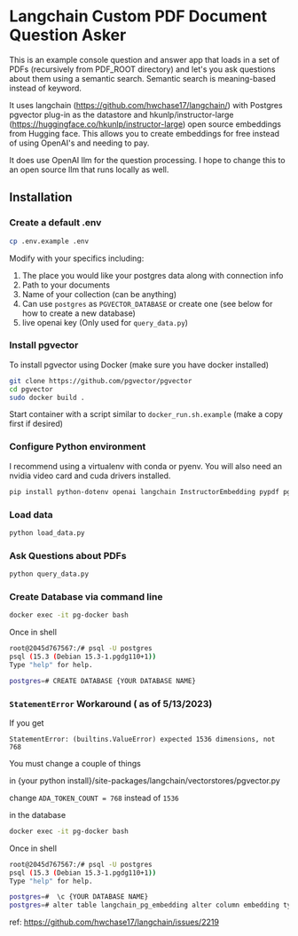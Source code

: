 # Langchain Custom PDF Document Question Asker

This is an example console question and answer app that loads in a set of PDFs (recursively from PDF_ROOT directory)  and let's you ask questions about them using a semantic search. Semantic search is meaning-based instead of keyword.

It uses langchain (https://github.com/hwchase17/langchain/) with Postgres pgvector plug-in as the datastore and hkunlp/instructor-large (https://huggingface.co/hkunlp/instructor-large) open source embeddings from Hugging face. This allows you to create embeddings for free instead of using OpenAI's and needing to pay. 

It does use OpenAI llm for the question processing. I hope to change this to an open source llm that runs locally as well.


## Installation


### Create a default .env

```bash
cp .env.example .env
```

Modify with your specifics including:

1. The place you would like your postgres data along with connection info
2. Path to your documents
3. Name of your collection (can be anything)
4. Can use `postgres` as `PGVECTOR_DATABASE` or create one (see below for how to create a new database)
5. live openai key (Only used for `query_data.py`)

### Install pgvector
To install pgvector using Docker (make sure you have docker installed)

```bash
git clone https://github.com/pgvector/pgvector
cd pgvector
sudo docker build .
```

Start container with a script similar to `docker_run.sh.example` (make a copy first if desired)

### Configure Python environment

I recommend using a virtualenv with conda or pyenv. You will also need an nvidia video card and cuda drivers installed.

```bash
pip install python-dotenv openai langchain InstructorEmbedding pypdf pgvector psycopg2-binary torch torchvision torchaudio sentence_transformers
```

### Load data

```bash
python load_data.py
```

### Ask Questions about PDFs

```bash
python query_data.py
```


### Create Database via command line

```bash
docker exec -it pg-docker bash
```

Once in shell

```bash
root@2045d767567:/# psql -U postgres
psql (15.3 (Debian 15.3-1.pgdg110+1))
Type "help" for help.

postgres=# CREATE DATABASE {YOUR DATABASE NAME}
```


### `StatementError` Workaround   ( as of 5/13/2023)

If you get 

`StatementError: (builtins.ValueError) expected 1536 dimensions, not 768`

You must change a couple of things

in {your python install}/site-packages/langchain/vectorstores/pgvector.py

change
`ADA_TOKEN_COUNT = 768`
instead of `1536`

in the database

```bash
docker exec -it pg-docker bash
```

Once in shell

```bash
root@2045d767567:/# psql -U postgres
psql (15.3 (Debian 15.3-1.pgdg110+1))
Type "help" for help.

postgres=#  \c {YOUR DATABASE NAME}
postgres=# alter table langchain_pg_embedding alter column embedding type vector(768);
```

ref: https://github.com/hwchase17/langchain/issues/2219
